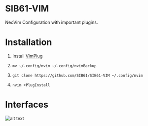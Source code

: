 # SIB61-VIM
NeoVim Configuration with important plugins.

# Installation 
1. Install [VimPlug](https://github.com/junegunn/vim-plug)

3. ```mv ~/.config/nvim ~/.config/nvimBackup```

5. ```git clone https://github.com/SIB61/SIB61-VIM ~/.config/nvim```

7. ```nvim +PlugInstall```

# Interfaces
![alt text](https://github.com/SIB61/SIB61-VIM/blob/master/imgs/nvim.png)

